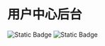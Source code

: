 # 用户中心后台
![Static Badge](https://img.shields.io/badge/build-_python_3.11-blue)
![Static Badge](https://img.shields.io/badge/fastapi_-green)
